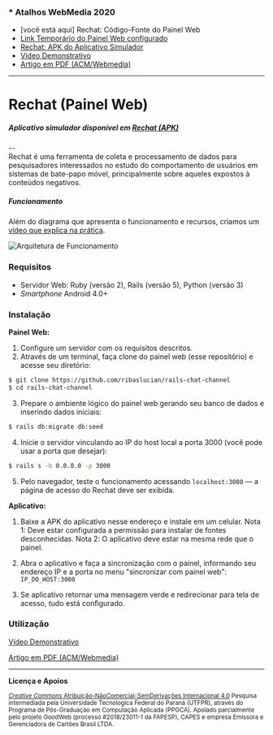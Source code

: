 

### * Atalhos WebMedia 2020
-  [você está aqui] Rechat: Código-Fonte do Painel Web
- [Link Temporário do Painel Web configurado](https://breakdance.github.io/breakdance/)
- [Rechat: APK do Aplicativo Simulador](https://breakdance.github.io/breakdance/)
- [Vídeo Demonstrativo](https://breakdance.github.io/breakdance/)
- [Artigo em PDF (ACM/Webmedia)](https://breakdance.github.io/breakdance/)
---

# Rechat (Painel Web)

##### Aplicativo simulador disponível em [Rechat (APK)](https://breakdance.github.io/breakdance/)

--  
Rechat é uma ferramenta de coleta e processamento de dados para pesquisadores
interessados no estudo do comportamento de usuários em sistemas de bate-papo
móvel, principalmente sobre aqueles expostos à conteúdos negativos. 

##### Funcionamento
Além do diagrama que apresenta o funcionamento e recursos, criamos um  [vídeo que explica na prática](https://breakdance.github.io/breakdance/).

![Arquitetura de Funcionamento](https://raw.githubusercontent.com/ribaslucian/rails-chat-channel/master/public/rechat_arquitetura.jpg)


### Requisitos
* Servidor Web: Ruby (versão 2), Rails (versão 5), Python (versão 3)
* *Smartphone* Android 4.0+

### Instalação
**Painel Web:**
1. Configure um servidor com os requisitos descritos.
2. Através de um terminal, faça clone do painel web (esse repositório) e acesse seu diretório:

```sh
$ git clone https://github.com/ribaslucian/rails-chat-channel
$ cd rails-chat-channel
```

3. Prepare o ambiente lógico do painel web gerando seu banco de dados e inserindo dados iniciais:
```sh
$ rails db:migrate db:seed
```

4. Inicie o servidor vinculando ao IP do host local a porta 3000 (você pode usar a porta que desejar):
```sh
$ rails s -b 0.0.0.0 -p 3000
```

5. Pelo navegador, teste o funcionamento acessando `localhost:3000` — a página de acesso do Rechat deve ser exibida.


**Aplicativo:**
1. Baixe a APK do aplicativo nesse endereço e instale em um celular.
Nota 1: Deve estar configurada a permissão para instalar de fontes desconhecidas.
Nota 2: O aplicativo deve estar na mesma rede que o painel.

2. Abra o aplicativo e faça a sincronização com o painel, informando seu endereço IP e a porta no menu "sincronizar com painel web": `IP_DO_HOST:3000`
3. Se aplicativo retornar uma mensagem verde e redirecionar para tela de acesso, tudo está configurado.

### Utilização
[Vídeo Demonstrativo](https://breakdance.github.io/breakdance/)

[Artigo em PDF (ACM/Webmedia)](https://breakdance.github.io/breakdance/)

---
**Licença e Apoios**

<sup> [*Creative Commons* Atribuição-NãoComercial-SemDerivações Internacional 4.0](https://creativecommons.org/licenses/by-nc-nd/4.0/legalcode}) 
Pesquisa intermediada pela Universidade Tecnologica Federal do Paraná (UTFPR), através do Programa de Pós-Graduação em Computação Aplicada (PPGCA). Apoiado parcialmente pelo projeto GoodWeb (processo \#2018/23011-1 da FAPESP), CAPES e empresa Emissora e Gerenciadora de Cartões Brasil LTDA.
</sup>
